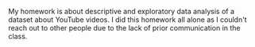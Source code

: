 My homework is about descriptive and exploratory data analysis of a dataset about YouTube videos. I did this homework all alone as I couldn't reach out to other people due to the lack of prior communication in the class.

